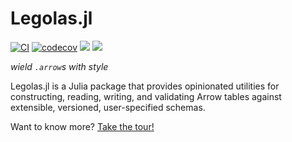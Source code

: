 # Legolas.jl

[![CI](https://github.com/beacon-biosignals/Legolas.jl/actions/workflows/CI.yml/badge.svg)](https://github.com/beacon-biosignals/Legolas.jl/actions/workflows/CI.yml)
[![codecov](https://codecov.io/gh/beacon-biosignals/Legolas.jl/branch/main/graph/badge.svg?token=YW1TCLK18Y)](https://codecov.io/gh/beacon-biosignals/Legolas.jl)
[![](https://img.shields.io/badge/docs-stable-blue.svg)](https://beacon-biosignals.github.io/Legolas.jl/stable)
[![](https://img.shields.io/badge/docs-dev-blue.svg)](https://beacon-biosignals.github.io/Legolas.jl/dev)

*wield `.arrow`s with style*

Legolas.jl is a Julia package that provides opinionated utilities for constructing, reading, writing, and validating Arrow tables against extensible, versioned, user-specified schemas.

Want to know more? [Take the tour!](https://github.com/beacon-biosignals/Legolas.jl/tree/master/examples/tour.jl)